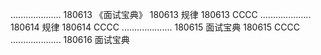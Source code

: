 ....................
180613  《面试宝典》
180613  规律
180613  CCCC
....................
180614  规律
180614  CCCC
....................
180615  面试宝典
180615  CCCC
....................
180616   面试宝典

